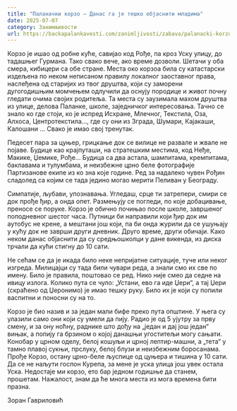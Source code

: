 ```yaml
---
title: "Паланачки корзо – Данас га је тешко објаснити младима"
date: 2025-07-07
category: Занимљивости
url: https://backapalankavesti.com/zanimljivosti/zabava/palanacki-korzo-danas-ga-je-tesko-objasniti-mladima12/
---
```


Корзо је ишао од робне куће, савијао код Рође, па кроз Уску улицу, до тадашњег Гурмана. Тако свако вече, ако време дозволи. Шетачи у оба смера, кибицери са обе стране. Места око корзоа била су катастарски издељена по неком неписаном правилу локалног заоставног права, наслеђена од старијих из твог друштва, који су заморени дугогодишњим момчењем одлучили да оснују породице и живот почну гледати очима својих родитеља. Та места су заузимала махом друштва из улице, делова Паланке, школе, заједничког интересовања. Тачно се знало ко где стоји, ко је испред Исхране, Млечног, Текстила, Оза, Алхоса, Центротекстила…, где су они из Зграда, Шумари, Кајакаши, Калошани … Свако је имао свој тренутак.

Педесет пара за цуњер, грицкање док се вилице не развале и жвале не појаве. Будице као крајпуташи, на стратешким местима, код Неђе, Макике, Џемике, Рође… Будица са два астала, шампитама, кремпитама, баклавама и тулумбама, и неизбежне црно беле фотографије Партизанове екипе из ко зна које године. Ред за надалеко чувен Рођин сладолед са којим се тада једино могао мерити Пеливан у Београду.

Симпатије, љубави, упознавања. Угледаш, срце ти затрепери, смири се док прође ђир, а онда опет. Размењују се погледи, по које добацивање, преносе се поруке. Корзо је обично почињао после школе, завршеног поподневног шестог часа. Путници би направили који ђир док им аутобус не крене, а мештани још који, па би онда журили да се ушуњају у кућу док не заврши други дневник. Друго време, други обичаји. Како неком данас објаснити да су средњошколци у дане викенда, из диска трчали да кући стигну до 10 сати.

Не сећам се да је икада било неке непријатне ситуације, туче или неког изгреда. Милицајци су тада били чувари реда, а знали смо их све по имену. Било је правила, поштовао се ред. Нико није смео да седне на ивицу излога. Колико пута се чуло: „Устани, ево га иде Џери“, а тај Џери (скраћено од Џеронимо) је имао тешку руку. Било их је који су попили васпитни и поносни су на то.

Корзо је био назив и за један мали бифе преко пута општине. У њега су улазили само они који су умели да пију. Радио је од 5 ујутру за прву смену, и за ону ноћну, раднике што дођу на „један и дај још један“ вињак, а попију га брзином о којој данашњи угоститељи могу сањати. Конобар у црном оделу, белој кошуљи и црној лептир-машни, а „тета“ у тамно плавој сукњи, прслуку, белој блузи и неизбежним боросанама.
Прође Корзо, остану црно-беле љуспице од цуњера и тишина у 10 сати. Да се не наљути госпон Курепа, за мене је уска улица још увек остала Уска. Недостаје ми корзо, ето бар једном годишње да станем, прошетам. Нажалост, знам да ће многа места из мога времена бити празна.

Зоран Гавриловић

